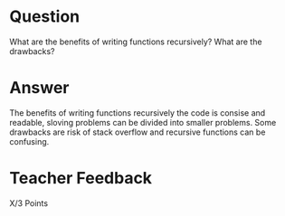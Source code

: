 # Question

What are the benefits of writing functions recursively? What are the drawbacks?

# Answer
The benefits of writing functions recursively the code is consise and readable, sloving problems can be divided into smaller problems. Some drawbacks are risk of stack overflow and recursive functions can be confusing.

# Teacher Feedback

X/3 Points